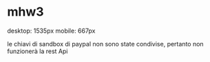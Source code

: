# mhw3

desktop: 1535px mobile: 667px

le chiavi di sandbox di paypal non sono state condivise, pertanto non funzionerà la rest Api
